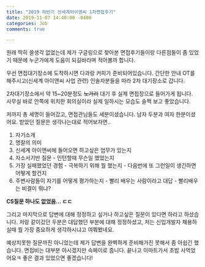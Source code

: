 ```yaml
---
title: "2019 하반기 신세계아이앤씨 1차면접후기"
date: 2019-11-07 14:40:00 -0400
categories: Job
comments: true

---
```


원래 딱히 쓸생각 없었는데 제가 구글링으로 찾아본 면접후기들이랑 다른점들이 좀 있었기 때문에 누군가에게 도움이 되길바라며 적어볼까 합니다.  

우선 면접대기장소에 도착하시면 다과랑 커피가 준비되어있습니다. 간단한 안내 OT를 해주시고(신세계 아이앤씨 사업 관련) 인솔자분들을 따라 2차 대기장소로 갑니다.   

2차대기장소에서 약 15~20분정도 ~~노가리~~ 대기 후 실제 면접장으로 들어가게 됩니다. 사무실 바로 안쪽에 위치한 회의실이라 실제 일하시는 모습도 슬쩍 보고 좋았습니다.  

저까지 총 세명이 들어갔고, 면접관님들도 세분이셨습니다. 남자 두분과 여자 한분이셨어요. 받았던 질문은 생각나는대로 적어보자면..  
1. 자기소개
2. 명찰의 의미
3. 신세계 아이앤씨에 들어오면 하고싶은 업무가 있는지 
4. 자소서기반 질문 - 인턴할때 무슨일 했었는지 
5. 가장 실패했었던 경험 - 극복하기 위해 뭘 했는지 - 다음번에 또 그런일이 생긴하면 어떻게 할건지
6. 주변사람들이 자기를 어떻게 평가하는지 - 빨리 배우는 사람이라고 대답 - 빨리배우는 비결이 뭐냐?

**CS질문 하나도 없었음... ㄷㄷ**   

그리고 마지막으로 답변에 대해 정정하고 싶거나 하고싶은 질문이 있다면 하라고 하셨습니다. 저랑 같이갔던 두분은 대답했던 부분에 대해 정정하셨고, 저는 신입개발자 채용하실때 뭘 가장 중요하게 생각하시냐고 여쭤봤네요.   

예상치못한 질문까진 아니었는데 제가 답변을 완벽하게 준비해가진 못해서 좀 아쉽긴 했습니다. 면접비는 대부분 아시겠지만 슥페이로 줍니다. 끝나고 이마트가서 초밥 사먹었어요ㅋ 좋은 결과 있었으면 좋겠습니다!
